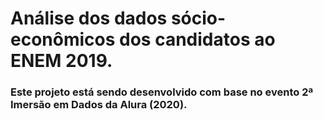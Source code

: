 # Análise dos dados sócio-econômicos dos candidatos ao ENEM 2019.

### Este projeto está sendo desenvolvido com base no evento 2ª Imersão em Dados da Alura (2020).

